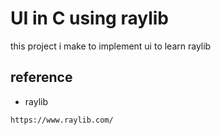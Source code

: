 # UI in C using raylib
this project i make to implement ui to learn raylib

## reference 
- raylib 
```
https://www.raylib.com/
```
